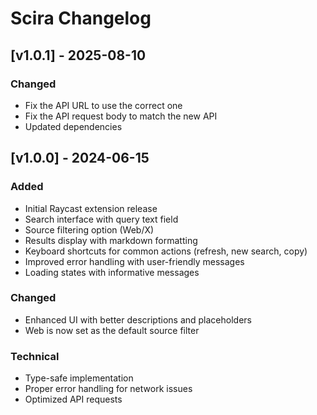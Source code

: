 # Scira Changelog

## [v1.0.1] - 2025-08-10

### Changed
- Fix the API URL to use the correct one
- Fix the API request body to match the new API
- Updated dependencies

## [v1.0.0] - 2024-06-15

### Added
- Initial Raycast extension release
- Search interface with query text field
- Source filtering option (Web/X)
- Results display with markdown formatting
- Keyboard shortcuts for common actions (refresh, new search, copy)
- Improved error handling with user-friendly messages
- Loading states with informative messages

### Changed
- Enhanced UI with better descriptions and placeholders
- Web is now set as the default source filter

### Technical
- Type-safe implementation
- Proper error handling for network issues
- Optimized API requests